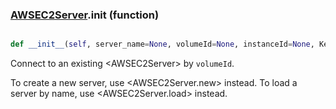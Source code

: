 ### [AWSEC2Server](AWSEC2Server.md).__init__ (function)


```py

def __init__(self, server_name=None, volumeId=None, instanceId=None, KeyFile=None, KeyName=None, SubnetId=None, SecurityGroupId=None)

```



Connect to an existing &lt;AWSEC2Server&gt; by `volumeId`.

To create a new server, use &lt;AWSEC2Server.new&gt; instead.
To load a server by name, use &lt;AWSEC2Server.load&gt; instead.

